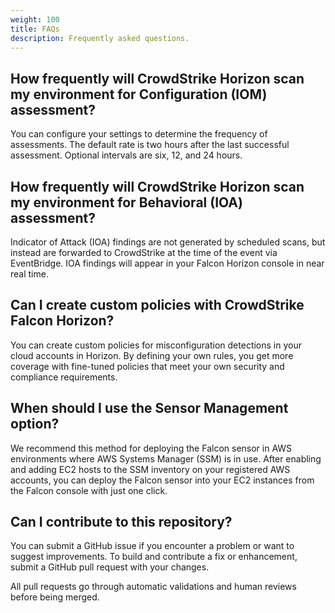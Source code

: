 ```yaml
---
weight: 100
title: FAQs
description: Frequently asked questions.
---
```


## How frequently will CrowdStrike Horizon scan my environment for Configuration (IOM) assessment?

You can configure your settings to determine the frequency of assessments. The default rate is two hours after the last successful assessment. Optional intervals are six, 12, and 24 hours.

## How frequently will CrowdStrike Horizon scan my environment for Behavioral (IOA) assessment?

Indicator of Attack (IOA) findings are not generated by scheduled scans, but instead are forwarded to CrowdStrike at the time of the event via EventBridge. IOA findings will appear in your Falcon Horizon console in near real time.

## Can I create custom policies with CrowdStrike Falcon Horizon?

You can create custom policies for misconfiguration detections in your cloud accounts in Horizon. By defining your own rules, you get more coverage with fine-tuned policies that meet your own security and compliance requirements.

## When should I use the Sensor Management option?

We recommend this method for deploying the Falcon sensor in AWS environments where AWS Systems Manager (SSM) is in use. After enabling and adding EC2 hosts to the SSM inventory on your registered AWS accounts, you can deploy the Falcon sensor into your EC2 instances from the Falcon console with just one click.

## Can I contribute to this repository?

You can submit a GitHub issue if you encounter a problem or want to suggest improvements. To build and contribute a fix or enhancement, submit a GitHub pull request with your changes.

All pull requests go through automatic validations and human reviews before being merged.



